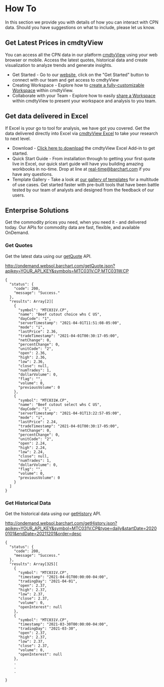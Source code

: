 # How To
In this section we provide you with details of how you can interact with CPN data.  Should you have suggestions on what to include, please let us know.

## Get Latest Prices in cmdtyView

You can access all the CPN data in our platform [cmdtyView](https://www.barchart.com/cmdty/trading/cmdtyview) using your web browser or mobile. Access the latest quotes, historical data and create visualization to analyze trends and generate insights. 

* Get Started - Go to our [website](https://www.barchart.com/cmdty/trading/cmdtyview), click on the "Get Started" button to connect with our team and get access to cmdtyView
* Creating Workspace - Explore how to [create a fully-customizable Workspace](https://www.barchart.com/cmdty/video/cmdtyview-creating-workspace) within cmdtyView.
* Collaborate with your Team - Explore how to easily [share a Workspace](https://www.barchart.com/cmdty/video/cmdtyview-sharing-workspace) within cmdtyView to present your workspace and analysis to you team.

## Get data delivered in Excel

If Excel is your go to tool for analysis, we have got you covered. Get the data delivered directly into Excel via [cmdtyView Excel](https://www.barchart.com/cmdty/trading/cmdtyview-excel) to take your research to next level.

* Download - [Click here to download](https://install.barchart.com/cmdty-excel/setup.exe) the cmdtyView Excel Add-in to get started.
* Quick Start Guide - From installation through to getting your first quote live in Excel, our quick start guide will have you building amazing workbooks in no-time. Drop at line at real-time@barchart.com if you have any questions.
* Template Gallery - Take a look at [our gallery of templates](https://barchartsolutions.atlassian.net/wiki/spaces/CUG/pages/393740347/Excel+Templates) for a multitude of use cases. Get started faster with pre-built tools that have been battle tested by our team of analysts and designed from the feedback of our users.


## Enterprise Solutions

Get the commodity prices you need, when you need it - and delivered today. Our APIs for commodity data are fast, flexible, and available OnDemand.

### Get Quotes
Get the latest data using our [getQuote](https://www.barchart.com/ondemand/api/getQuote) API.

http://ondemand.websol.barchart.com/getQuote.json?apikey=YOUR_API_KEY&symbols=MTC031V.CP,MTC031W.CP

```
{
  "status": {
    "code": 200,
    "message": "Success."
  },
  "results": Array[2][
    {
      "symbol": "MTC031V.CP",
      "name": "Beef cutout choice whs C US",
      "dayCode": "1",
      "serverTimestamp": "2021-04-01T11:51:08-05:00",
      "mode": "i",
      "lastPrice": 2.36,
      "tradeTimestamp": "2021-04-01T00:30:17-05:00",
      "netChange": 0,
      "percentChange": 0,
      "unitCode": "2",
      "open": 2.36,
      "high": 2.36,
      "low": 2.36,
      "close": null,
      "numTrades": 1,
      "dollarVolume": 0,
      "flag": "",
      "volume": 0,
      "previousVolume": 0
    },
    {
      "symbol": "MTC031W.CP",
      "name": "Beef cutout select whs C US",
      "dayCode": "1",
      "serverTimestamp": "2021-04-01T13:22:57-05:00",
      "mode": "i",
      "lastPrice": 2.24,
      "tradeTimestamp": "2021-04-01T00:30:17-05:00",
      "netChange": 0,
      "percentChange": 0,
      "unitCode": "2",
      "open": 2.24,
      "high": 2.24,
      "low": 2.24,
      "close": null,
      "numTrades": 1,
      "dollarVolume": 0,
      "flag": "",
      "volume": 0,
      "previousVolume": 0
    }
  ]
}
```
### Get Historical Data
Get the historical data using our [getHistory](https://www.barchart.com/ondemand/api/getHistory) API.

http://ondemand.websol.barchart.com/getHistory.json?apikey=YOUR_API_KEY&symbol=MTC031V.CP&type=daily&startDate=20200101&endDate=20211201&order=desc

```
{
  "status": {
    "code": 200,
    "message": "Success."
  },
  "results": Array[325][
    {
      "symbol": "MTC031V.CP",
      "timestamp": "2021-04-01T00:00:00-04:00",
      "tradingDay": "2021-04-01",
      "open": 2.37,
      "high": 2.37,
      "low": 2.37,
      "close": 2.37,
      "volume": 0,
      "openInterest": null
    },
    {
      "symbol": "MTC031V.CP",
      "timestamp": "2021-03-30T00:00:00-04:00",
      "tradingDay": "2021-03-30",
      "open": 2.37,
      "high": 2.37,
      "low": 2.37,
      "close": 2.37,
      "volume": 0,
      "openInterest": null
    },
    .
    .
    .

}
```

